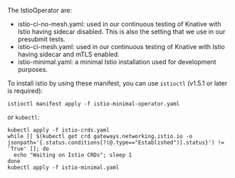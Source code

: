 The IstioOperator are:

- istio-ci-no-mesh.yaml: used in our continuous testing of Knative with Istio
  having sidecar disabled. This is also the setting that we use in our presubmit
  tests.
- istio-ci-mesh.yaml: used in our continuous testing of Knative with Istio
  having sidecar and mTLS enabled.
- istio-minimal.yaml: a minimal Istio installation used for development
  purposes.

To install istio by using these manifest, you can use `istioctl` (v1.5.1 or
later is required):

```
istioctl manifest apply -f istio-minimal-operator.yaml
```

or `kubectl`:

```
kubectl apply -f istio-crds.yaml
while [[ $(kubectl get crd gateways.networking.istio.io -o jsonpath='{.status.conditions[?(@.type=="Established")].status}') != 'True' ]]; do
  echo "Waiting on Istio CRDs"; sleep 1
done
kubectl apply -f istio-minimal.yaml
```
